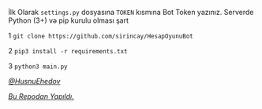 İlk Olarak `settings.py` dosyasına `TOKEN` kısmına Bot Token yazınız. Serverde Python (3+) və pip kurulu olması şart

1
`git clone https://github.com/sirincay/HesapOyunuBot`

2
`pip3 install -r requirements.txt`

3
`python3 main.py`

_[@HusnuEhedov](https://t.me/husnuehedov)_

_[Bu Repodan Yapıldı.](https://github.com/Kenan20222/HesapOyunuBot)_
